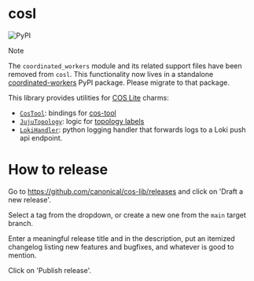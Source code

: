 # cosl
![PyPI](https://img.shields.io/pypi/v/cosl)

> [!NOTE]
> The `coordinated_workers` module and its related support files have been removed from `cosl`. This functionality now lives in a standalone [coordinated-workers](https://github.com/canonical/cos-coordinated-workers) PyPI package. Please migrate to that package. 


This library provides utilities for
[COS Lite](https://github.com/canonical/cos-lite-bundle/) charms:

- [`CosTool`](src/cosl/cos_tool.py): bindings for
  [cos-tool](https://github.com/canonical/cos-tool)
- [`JujuTopology`](src/cosl/juju_topology.py): logic for
  [topology labels](https://ubuntu.com/blog/model-driven-observability-part-2-juju-topology-metrics)
- [`LokiHandler`](src/cosl/loki_logger.py): python logging handler that forwards logs to a Loki push api endpoint.

# How to release
 
Go to https://github.com/canonical/cos-lib/releases and click on 'Draft a new release'.

Select a tag from the dropdown, or create a new one from the `main` target branch.

Enter a meaningful release title and in the description, put an itemized changelog listing new features and bugfixes, and whatever is good to mention.

Click on 'Publish release'.